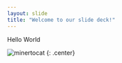 ```yaml
---
layout: slide
title: "Welcome to our slide deck!"
---
```


Hello World

![minertocat](https://octodex.github.com/images/minertocat.png)
{: .center}

